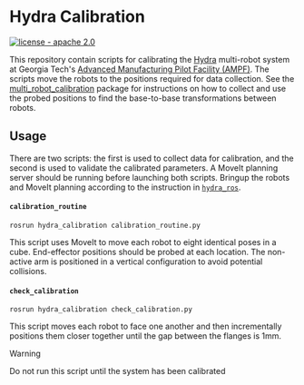 # Hydra Calibration

[![license - apache 2.0](https://img.shields.io/:license-Apache%202.0-yellowgreen.svg)](https://opensource.org/licenses/Apache-2.0)

This repository contain scripts for calibrating the
[Hydra](https://github.com/alexarbogast/hydra_ros) multi-robot system at Georgia
Tech's [Advanced Manufacturing Pilot Facility
(AMPF)](https://ampf.research.gatech.edu/).
The scripts move the robots to the positions required for data collection. 
See the
[multi_robot_calibration](https://github.com/Georgia-Tech-Manufacturing-Institute/multi_robot_calibration.git)
package for instructions on how to collect and use the probed positions to find
the base-to-base transformations between robots.

## Usage

There are two scripts: the first is used to collect data for calibration, and
the second is used to validate the calibrated parameters. A MoveIt planning
server should be running before launching both scripts. Bringup the robots and
MoveIt planning according to the instruction in
[`hydra_ros`](https://github.com/alexarbogast/hydra_ros).

#### `calibration_routine`

```
rosrun hydra_calibration calibration_routine.py
```

This script uses MoveIt to move each robot to eight identical poses in a cube.
End-effector positions should be probed at each location. The non-active arm is
positioned in a vertical configuration to avoid potential collisions.

#### `check_calibration`

```
rosrun hydra_calibration check_calibration.py
```

This script moves each robot to face one another and then incrementally
positions them closer together until the gap between the flanges is 1mm.

> [!WARNING]
> Do not run this script until the system has been calibrated
